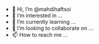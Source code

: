 - 👋 Hi, I’m @mahdihaftsoi
- 👀 I’m interested in ...
- 🌱 I’m currently learning ...
- 💞️ I’m looking to collaborate on ...
- 📫 How to reach me ...

<!---
mahdihaftsoi/mahdihaftsoi is a ✨ special ✨ repository because its `README.md` (this file) appears on your GitHub profile.
You can click the Preview link to take a look at your changes.
--->
